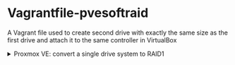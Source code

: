 # Vagrantfile-pvesoftraid

A Vagrant file used to create second drive with exactly the same size as the first drive and attach it to the same controller in VirtualBox

<details>
<summary>Proxmox VE: convert a single drive system to RAID1</summary>
Many thanks for the [article](https://www.prado.lt/how-to-set-up-software-raid1-on-a-running-lvm-system-incl-grub2-configuration-ubuntu-18-04)

Make sure the following packages are installed
```shell
apt-get update && apt install -y initramfs-tools mdadm
```
Show current situation
```shell
lsblk && blkid
fdisk -l /dev/sda /dev/sdc
pvdisplay && vgdisplay &&lvdisplay
```
Load a few kernel modules (to avoid a reboot):
```shell
modprobe linear
modprobe multipath
modprobe raid1
cat /proc/mdstat
```
Replicate  the  main  device's partition table on the specified second device
```shell
sgdisk -R /dev/sdc /dev/sda
```
Randomize  the  disk's GUID and all partitions' unique GUIDs
```shell
sgdisk -G /dev/sdc
```
> It is possible to make the ESP part of a RAID1 array, but doing so brings the risk
> of data corruption, and further considerations need to be taken when creating the ESP
> More at <https://outflux.net/blog/archives/2018/04/19/uefi-booting-and-raid1/>
> Also at <https://askubuntu.com/questions/355727/how-to-install-ubuntu-server-with-uefi-and-raid1-lvm>

Setting up a new partition for use as synced ESP <https://pve.proxmox.com/wiki/Host_Bootloader>
Format an empty partition `/dev/sdc2` as ESP
```shell
pve-efiboot-tool format /dev/sdc2
```
Make shure we have a visible FAT32 filesystem on the ESP
```shell
dd if=/dev/sdc2 bs=1K count=5 status=none | hexdump -C
```
To setup an existing, unmounted ESP located on `/dev/sdc2` for inclusion in Proxmox VE
kernel update synchronization mechanism, use the following:
```shell
pve-efiboot-tool init /dev/sdc2
```
To copy and configure all bootable kernels and keep all ESPs listed in
/etc/kernel/pve-efiboot-uuids in sync you just need to run:
```shell
pve-efiboot-tool refresh
```
Change the partition type for LVM partition on the new Drive
(`FD` for MBR and `A19D880F-05FC-4D3B-A006-743F0F84911E` for GPT)
```shell
sfdisk --part-type /dev/sdc 3 A19D880F-05FC-4D3B-A006-743F0F84911E
```
Check the microphone
```shell
fdisk -l /dev/sda /dev/sdc
```
Create LVM RAID array and use the placeholder missing for `/dev/sda3`
because the system is currently running on them
```shell
mdadm --create /dev/md3 -e 1.2 --level=1 --raid-disks=2 missing /dev/sdc3
```
Check the microphone
```shell
cat /proc/mdstat
```
Prepare LVM RAID array for LVM
```shell
pvcreate /dev/md3 && pvdisplay
```
Add LVM RAID array to existing volume group
```shell
vgextend pve /dev/md3 && pvdisplay && vgdisplay
```
##If got the error: Insufficient free space ..
> If the old Allocated PE is larger than the new Free PE
> And if it's all used – it can't fit on the new Drive
> So we can reduce the swap size with the following commands:
```shell
swapoff /dev/pve/swap
```
> Compute resize command (assume that PE Size: 4.00 MiB)
> ```shell
> pvs -q -o pv_name,pv_pe_count,pv_pe_alloc_count \
> |awk '{if($1=="/dev/sda3"){ope=$3}else if($1=="/dev/md3")\
> {fpe=$2}}END{if(int(ope)>int(fpe)){rs=(int(ope-fpe)*4);\
> print("lvresize -L-"rs"m /dev/pve/swap")}}'
> ```
> Run computed resize command
> ```shell
> mkswap /dev/pve/swap
> swapon /dev/pve/swap
> ```
Adjust `mdadm.conf` to the new situation
```shell
cp /etc/mdadm/mdadm.conf /etc/mdadm/mdadm.conf_orig
mdadm --examine --scan >> /etc/mdadm/mdadm.conf
cat /etc/mdadm/mdadm.conf
```
Update GRUB2 bootloader configuration
```shell
update-grub
# Next we adjust our ramdisk to the new situation
update-initramfs -u
```
Move the contents of LVM partition `/dev/sda3` to LVM RAID array
```shell
pvmove --atomic -i 2 /dev/sda3 /dev/md3
```
Remove `/dev/sda3` from the existing volume group
```shell
vgreduce pve /dev/sda3
```
And tell the system to not use `/dev/sda3` anymore for LVM
```shell
pvremove /dev/sda3 && pvdisplay
```
Change the partition type of `/dev/sda3` to Linux raid autodetect
```shell
sfdisk --part-type /dev/sda 3 A19D880F-05FC-4D3B-A006-743F0F84911E
```
Add `/dev/sda3` to LVM RAID array
```shell
mdadm --add /dev/md3 /dev/sda3
```
You should see that the LVM RAID array is being synchronized
```shell
watch cat /proc/mdstat
```
Afterwards we must make sure that the GRUB2 bootloader is installed on both hard drives
```shell
grub-install /dev/sda
grub-install /dev/sdc
```
Update GRUB2 bootloader configuration
```shell
update-grub
```
# Adjust ramdisk to the new situation
```shell
update-initramfs -u
```
Failed to send WATCHDOG=1 notification message: Transport endpoint is not connected
When trying to reboot for the first time. Workaround:
```shell
echo 1 > /proc/sys/kernel/sysrq
sync && echo b > /proc/sysrq-trigger
```
# TESTING
```shell
mdadm --manage /dev/md3 --fail /dev/sda3
mdadm --manage /dev/md3 --remove /dev/sda3
sgdisk -o /dev/sda
sync && reboot

sgdisk -R /dev/sda /dev/sdc
sgdisk -G /dev/sda
pve-efiboot-tool format /dev/sda2
pve-efiboot-tool init /dev/sda2
pve-efiboot-tool refresh

fdisk -l /dev/sdc /dev/sda
mdadm --zero-superblock /dev/sda3
mdadm -a /dev/md3 /dev/sda3
watch cat /proc/mdstat
grub-install /dev/sdc
grub-install /dev/sda
update-initramfs -u
```
</details>
